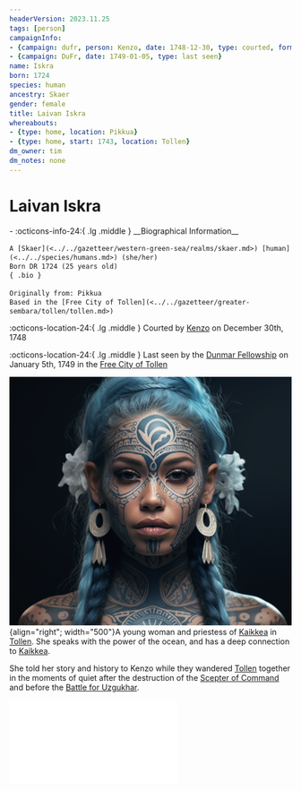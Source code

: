 ```yaml
---
headerVersion: 2023.11.25
tags: [person]
campaignInfo:
- {campaign: dufr, person: Kenzo, date: 1748-12-30, type: courted, format: '<met:U> by <person> on <target>'}
- {campaign: DuFr, date: 1749-01-05, type: last seen}
name: Iskra
born: 1724
species: human
ancestry: Skaer
gender: female
title: Laivan Iskra
whereabouts:
- {type: home, location: Pikkua}
- {type: home, start: 1743, location: Tollen}
dm_owner: tim
dm_notes: none
---
```

# Laivan Iskra
<div class="grid cards ext-narrow-margin ext-one-column" markdown>
- :octicons-info-24:{ .lg .middle } __Biographical Information__

    A [Skaer](<../../gazetteer/western-green-sea/realms/skaer.md>) [human](<../../species/humans.md>) (she/her)  
    Born DR 1724 (25 years old)  
    { .bio }

    Originally from: Pikkua
    Based in the [Free City of Tollen](<../../gazetteer/greater-sembara/tollen/tollen.md>)
</div>



:octicons-location-24:{ .lg .middle } Courted by [Kenzo](<../pcs/dunmar-fellowship/kenzo.md>) on December 30th, 1748  



:octicons-location-24:{ .lg .middle } Last seen by the [Dunmar Fellowship](<../pcs/dunmar-fellowship/dunmar-fellowship.md>) on January 5th, 1749 in the [Free City of Tollen](<../../gazetteer/greater-sembara/tollen/tollen.md>)  


![Laivan Iskra](../../assets/laivan-iskra.png){align="right"; width="500"}A young woman and priestess of [Kaikkea](<../../gods-and-religions/gods/incorporeal-gods/kaikkea.md>) in [Tollen](<../../gazetteer/greater-sembara/tollen/tollen.md>). She speaks with the power of the ocean, and has a deep connection to [Kaikkea](<../../gods-and-religions/gods/incorporeal-gods/kaikkea.md>).


She told her story and history to Kenzo while they wandered [Tollen](<../../gazetteer/greater-sembara/tollen/tollen.md>) together in the moments of quiet after the destruction of the [Scepter of Command](<../../things/artifacts-of-power/scepter-of-command.md>) and before the [Battle for Uzgukhar](<../../events/1700s/1749/battle-for-uzgukhar.md>). 



![Iskra's Story](<../../campaigns/dunmari-frontier-campaign/collected-stories/iskra-s-story.md>)

